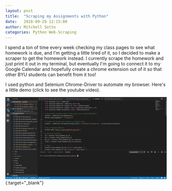 ```yaml
---
layout: post
title:  "Scraping my Assignments with Python"
date:   2018-09-29 12:15:00
author: Mitchell Sotto
categories: Python Web-Scraping
---
```

I spend a ton of time every week checking my class pages to see what homework is due, and I'm getting a little tired of it, so I decided to make a scraper to get the homework instead. I currently scrape the homework and just print it out in my terminal, but eventually I'm going to connect it to my Google Calendar and hopefully create a chrome extension out of it so that other BYU students can benefit from it too!

I used python and Selenium Chrome-Driver to automate my browser. Here's a little demo (click to see the youtube video).

[![LearningSuite Scraper](/assets/python-scraper.PNG)](https://youtu.be/-j-WJb3Vaw4 "Scraping LearningSuite with Selenium"){:target="_blank"}
